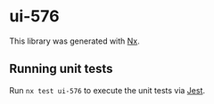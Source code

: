 # ui-576

This library was generated with [Nx](https://nx.dev).

## Running unit tests

Run `nx test ui-576` to execute the unit tests via [Jest](https://jestjs.io).

